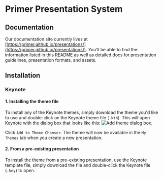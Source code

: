 # Primer Presentation System
## Documentation
Our documentation site currently lives at [https://primer.github.io/presentations/](https://primer.github.io/presentations/). You'll be able to find the information listed in this README as well as detailed docs for presentation guidelines, presentation formats, and assets.
## Installation
### Keynote
#### 1. Installing the theme file
To install any of the Keynote themes, simply download the theme you'd like to use and double-click on the Keynote theme file (`.kth`). This will open Keynote with the dialog box that looks like this: ![Add theme dialog box](https://user-images.githubusercontent.com/10384315/53050337-f50e6c00-344d-11e9-9c56-d5f3e51b19c3.png).

Click `Add to Theme Chooser`. The theme will now be available in the `My Themes` tab when you create a new presentation.

#### 2. From a pre-existing presentation
To install the theme from a pre-existing presentation, use the Keynote template file, simply download the file and double-click the Keynote file (`.key`) to open.


